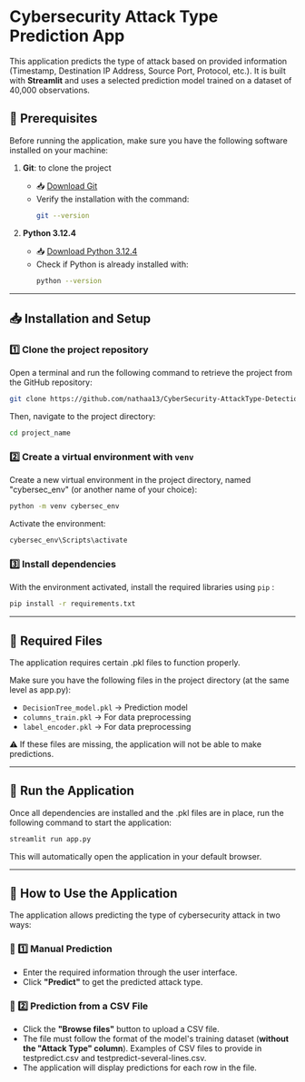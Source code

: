 # Cybersecurity Attack Type Prediction App

This application predicts the type of attack based on provided information (Timestamp, Destination IP Address, Source Port, Protocol, etc.). It is built with **Streamlit** and uses a selected prediction model trained on a dataset of 40,000 observations.


## 🔧 Prerequisites

Before running the application, make sure you have the following software installed on your machine:

1. **Git**: to clone the project  
   -  📥 [Download Git](https://git-scm.com/downloads)
   - Verify the installation with the command:
     ```bash
     git --version
     ```

2. **Python 3.12.4** 
   - 📥 [Download Python 3.12.4](https://www.python.org/downloads/release/python-3124/)  
   - Check if Python is already installed with:
     ```bash
     python --version
     ```

---

## 📥 Installation and Setup

### 1️⃣ Clone the project repository

Open a terminal and run the following command to retrieve the project from the GitHub repository:

```bash
git clone https://github.com/nathaa13/CyberSecurity-AttackType-Detection.git
```

Then, navigate to the project directory:

```bash
cd project_name
```

### 2️⃣ Create a virtual environment with `venv`

Create a new virtual environment in the project directory, named "cybersec_env" (or another name of your choice):

```bash
python -m venv cybersec_env
```

Activate the environment:

```bash
cybersec_env\Scripts\activate
```


### 3️⃣ Install dependencies

With the environment activated, install the required libraries using `pip` :

```bash
pip install -r requirements.txt
```

---


## 📂 Required Files

The application requires certain .pkl files to function properly.

Make sure you have the following files in the project directory (at the same level as app.py):

- `DecisionTree_model.pkl`   -> Prediction model
- `columns_train.pkl`        -> For data preprocessing
- `label_encoder.pkl`        -> For data preprocessing

⚠️  If these files are missing, the application will not be able to make predictions.

---

## 🚀 Run the Application

Once all dependencies are installed and the .pkl files are in place, run the following command to start the application:

```bash
streamlit run app.py
```

This will automatically open the application in your default browser.

---

## 🎯 How to Use the Application

The application allows predicting the type of cybersecurity attack in two ways:

### 📝 1️⃣ Manual Prediction
* Enter the required information through the user interface.
* Click **"Predict"** to get the predicted attack type.

### 📂 2️⃣ Prediction from a CSV File
* Click the **"Browse files"** button to upload a CSV file.
* The file must follow the format of the model's training dataset (**without the "Attack Type" column**). Examples of CSV files to provide in testpredict.csv and testpredict-several-lines.csv.
* The application will display predictions for each row in the file.


